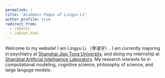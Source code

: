 ```yaml
---
permalink: /
title: "Academic Pages of Lingyu Li"
author_profile: true
redirect_from: 
  - /about/
  - /about.html
---
```


Welcome to my website! I am Lingyu Li （李凌宇）. I am currently majoring in psychiatry at [Shanghai Jiao Tong University](https://en.sjtu.edu.cn/), and doing my internship at [Shanghai Artificial Intelligence Laboratory](https://www.shlab.org.cn/). My research interests lie in computational modeling, cognitive science, philosophy of science, and large languge models.
